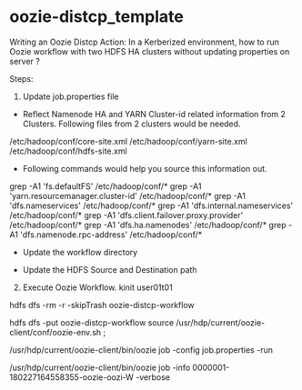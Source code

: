 # oozie-distcp_template

Writing an Oozie Distcp Action: 
In a Kerberized environment, how to run Oozie workflow with two HDFS HA clusters without updating properties on server ? 

Steps:

1. Update job.properties file

* Reflect Namenode HA and YARN Cluster-id related information from 2 Clusters.
Following files from 2 clusters would be needed.

/etc/hadoop/conf/core-site.xml
/etc/hadoop/conf/yarn-site.xml
/etc/hadoop/conf/hdfs-site.xml

* Following commands would help you source this information out.

grep -A1 'fs.defaultFS' /etc/hadoop/conf/*
grep -A1 'yarn.resourcemanager.cluster-id' /etc/hadoop/conf/*
grep -A1 'dfs.nameservices' /etc/hadoop/conf/*
grep -A1 'dfs.internal.nameservices' /etc/hadoop/conf/*
grep -A1 'dfs.client.failover.proxy.provider' /etc/hadoop/conf/*
grep -A1 'dfs.ha.namenodes' /etc/hadoop/conf/*
grep -A1 'dfs.namenode.rpc-address' /etc/hadoop/conf/*

* Update the workflow directory

* Update the HDFS Source and Destination path

2. Execute Oozie Workflow.
kinit user01t01

hdfs dfs -rm -r -skipTrash oozie-distcp-workflow
 
hdfs dfs -put oozie-distcp-workflow
source /usr/hdp/current/oozie-client/conf/oozie-env.sh ; 

/usr/hdp/current/oozie-client/bin/oozie job -config job.properties -run

/usr/hdp/current/oozie-client/bin/oozie job -info 0000001-180227164558355-oozie-oozi-W -verbose
